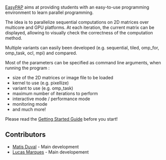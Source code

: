 [EasyPAP](https://raymondnamyst.github.io/easypap/) aims at providing students with an easy-to-use programming environment
to learn parallel programming.

The idea is to parallelize sequential computations on 2D matrices over multicore and GPU platforms. At each iteration,
the current matrix can be displayed, allowing to visually check the correctness of the computation method.

Multiple variants can easily been developed (e.g. sequential, tiled, omp_for, omp_task, ocl, mpi) and compared.

Most of the parameters can be specified as command line arguments, when running the program :
* size of the 2D matrices or image file to be loaded
* kernel to use (e.g. pixellize)
* variant to use (e.g. omp_task)
* maximum number of iterations to perform
* interactive mode / performance mode
* monitoring mode
* and much more!

Please read the [Getting Started Guide](https://raymondnamyst.github.io/easypap/doc/Getting_Started.pdf) before you start!

## Contributors
- [Matis Duval](https://github.com/xdZireael) - Main development
- [Lucas Marques](https://github.com/IkeYeek) - Main developement
